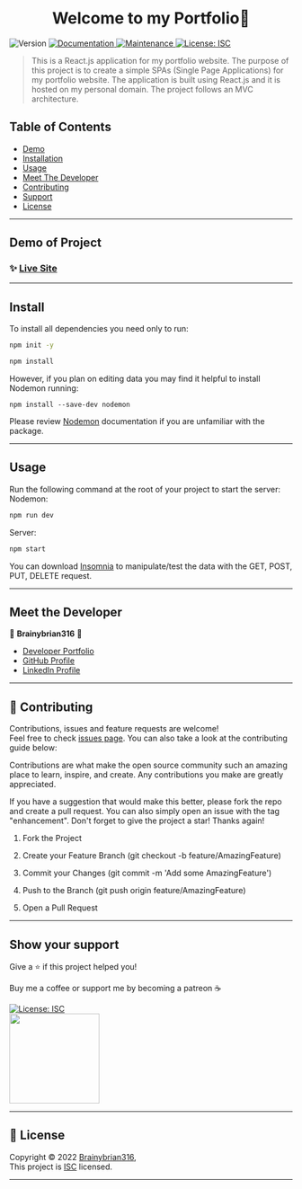 
<h1 align="center">Welcome to my Portfolio👋</h1>
<p>
  <img alt="Version" src="https://img.shields.io/badge/version-1.0.0-blue.svg?cacheSeconds=2592000" />
  <a href="https://github.com/Brainybrian316/Portfolio#readme" target="_blank">
    <img alt="Documentation" src="https://img.shields.io/badge/documentation-yes-brightgreen.svg" />
  </a>
  <a href="https://github.com/Brainybrian316/Portfolio/graphs/commit-activity" target="_blank">
    <img alt="Maintenance" src="https://img.shields.io/badge/Maintained%3F-yes-green.svg" />
  </a>
  <a href="https://opensource.org/licenses/MIT" target="_blank">
    <img alt="License: ISC" src="https://img.shields.io/badge/License-ISC-GREEN.svg" />
  </a>
</p>

> This is a React.js application for my portfolio website. The purpose of this project is to create a simple SPAs (Single Page Applications) for my portfolio website. The application is built using React.js and it is hosted on my personal domain. The project follows an MVC architecture.

## Table of Contents
- [Demo](https://github.com/Brainybrian316/Portfolio/edit/main/README.md#demo-of-project)
- [Installation](https://github.com/Brainybrian316/Portfolio/edit/main/README.md#install)
- [Usage](https://github.com/Brainybrian316/Portfolio/edit/main/README.md#usage)
- [Meet The Developer](https://github.com/Brainybrian316/Portfolio/edit/main/README.md#meet-the-developer)
- [Contributing](https://github.com/Brainybrian316/Portfolio/edit/main/README.md#-contributing)
- [Support](https://github.com/Brainybrian316/Portfolio/edit/main/README.md#show-your-support)
- [License](https://github.com/Brainybrian316/Portfolio/edit/main/README.md#-license)

***
## Demo of Project 

### ✨ [Live Site](https://brainybrian316.com/) 

***
## Install

To install all dependencies you need only to run:
```sh
npm init -y
```
```sh
npm install
```
However, if you plan on editing data you may find it helpful to install Nodemon running: 
```
npm install --save-dev nodemon
```
Please review <a href ="https://www.npmjs.com/package/nodemon">Nodemon</a> documentation if you are unfamiliar with the package.

***
## Usage
Run the following command at the root of your project to start the server:
<br>
Nodemon:

```sh
npm run dev 
```  
Server:
```sh
npm start
```

You can download <a href="https://insomnia.rest/download">Insomnia</a> to manipulate/test the data with the GET, POST, PUT, DELETE request.

***
## Meet the Developer


👤 **Brainybrian316** 🚀

* [Developer Portfolio](https://brainybrian316.com/)
* [GitHub Profile](https://github.com/Brainybrian316)
* [LinkedIn Profile](https://linkedin.com/in/brainybrian316)

***

## 🤝 Contributing


Contributions, issues and feature requests are welcome!<br />Feel free to check [issues page](https://github.com/Brainybrian316/Portfolio/issues). You can also take a look at the contributing guide below: 
&nbsp;

Contributions are what make the open source community such an amazing place to learn, inspire, and create. Any contributions you make are greatly appreciated.

If you have a suggestion that would make this better, please fork the repo and create a pull request. You can also simply open an issue with the tag "enhancement". Don't forget to give the project a star! Thanks again!

1. Fork the Project

2. Create your Feature Branch (git checkout -b feature/AmazingFeature)

3. Commit your Changes (git commit -m 'Add some AmazingFeature')

4. Push to the Branch (git push origin feature/AmazingFeature)

5. Open a Pull Request

***
## Show your support


<p> Give a ⭐️ if this project helped you! </p>
<p> Buy me a coffee or support me by becoming a patreon ☕️ </p>

<a href="https://www.buymeacoffee.com/brainybrian316" target="_blank">
 <img alt="License: ISC" src="https://img.shields.io/badge/Buy%20Me%20a%20Coffee-ffdd00?style=for-the-badge&logo=buy-me-a-coffee&logoColor=black" />
</a>  
  <br>
<a href="https://www.patreon.com/brainybrian316">
 <img src="https://c5.patreon.com/external/logo/become_a_patron_button@2x.png" width="160">
</a>

***

## 📝 License

Copyright © 2022 [Brainybrian316](https://opensource.org/licenses/MIT),
<br>
This project is [ISC](https://opensource.org/licenses/MIT) licensed.

***